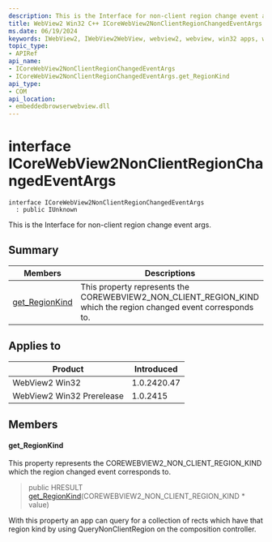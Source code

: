 ```yaml
---
description: This is the Interface for non-client region change event args.
title: WebView2 Win32 C++ ICoreWebView2NonClientRegionChangedEventArgs
ms.date: 06/19/2024
keywords: IWebView2, IWebView2WebView, webview2, webview, win32 apps, win32, edge, ICoreWebView2, ICoreWebView2Controller, browser control, edge html, ICoreWebView2NonClientRegionChangedEventArgs
topic_type: 
- APIRef
api_name:
- ICoreWebView2NonClientRegionChangedEventArgs
- ICoreWebView2NonClientRegionChangedEventArgs.get_RegionKind
api_type:
- COM
api_location:
- embeddedbrowserwebview.dll
---
```


# interface ICoreWebView2NonClientRegionChangedEventArgs

```
interface ICoreWebView2NonClientRegionChangedEventArgs
  : public IUnknown
```

This is the Interface for non-client region change event args.

## Summary

 Members                        | Descriptions
--------------------------------|---------------------------------------------
[get_RegionKind](#get_regionkind) | This property represents the COREWEBVIEW2_NON_CLIENT_REGION_KIND which the region changed event corresponds to.

## Applies to

Product                         | Introduced
--------------------------------|---------------------------------------------
WebView2 Win32            |    1.0.2420.47
WebView2 Win32 Prerelease |    1.0.2415

## Members

#### get_RegionKind

This property represents the COREWEBVIEW2_NON_CLIENT_REGION_KIND which the region changed event corresponds to.

> public HRESULT [get_RegionKind](#get_regionkind)(COREWEBVIEW2_NON_CLIENT_REGION_KIND * value)

With this property an app can query for a collection of rects which have that region kind by using QueryNonClientRegion on the composition controller.

